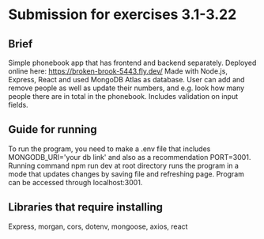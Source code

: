 # Submission for exercises 3.1-3.22

## Brief

Simple phonebook app that has frontend and backend separately. Deployed online here: https://broken-brook-5443.fly.dev/
Made with Node.js, Express, React and used MongoDB Atlas as database. User can add and remove people as well as update their numbers, and e.g. look how many people there are in total in the phonebook. Includes validation on input fields.

## Guide for running

To run the program, you need to make a .env file that includes MONGODB_URI='your db link' and also as a recommendation PORT=3001. Running command npm run dev at root directory runs the program in a mode that updates changes by saving file and refreshing page. Program can be accessed through localhost:3001.

## Libraries that require installing

Express, morgan, cors, dotenv, mongoose, axios, react
